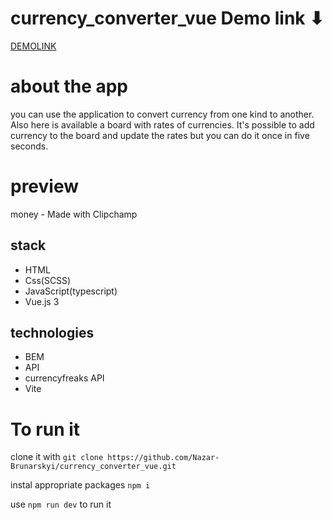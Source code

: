 # currency_converter_vue Demo link ⬇
[DEMOLINK](https://nazar-brunarskyi.github.io/currency_converter_vue/)

# about the app
you can use the application to convert currency from one kind to another. Also here is available a board with rates of currencies. It's possible to add currency to the board and update the rates but you can do it once in five seconds.

# preview
money - Made with Clipchamp

## stack 
   * HTML
   * Css(SCSS)
   * JavaScript(typescript)
   * Vue.js 3

## technologies
   * BEM
   * API
   * currencyfreaks API
   * Vite

# To run it
clone it with `git clone https://github.com/Nazar-Brunarskyi/currency_converter_vue.git`

instal appropriate packages `npm i`

use `npm run dev` to run it

